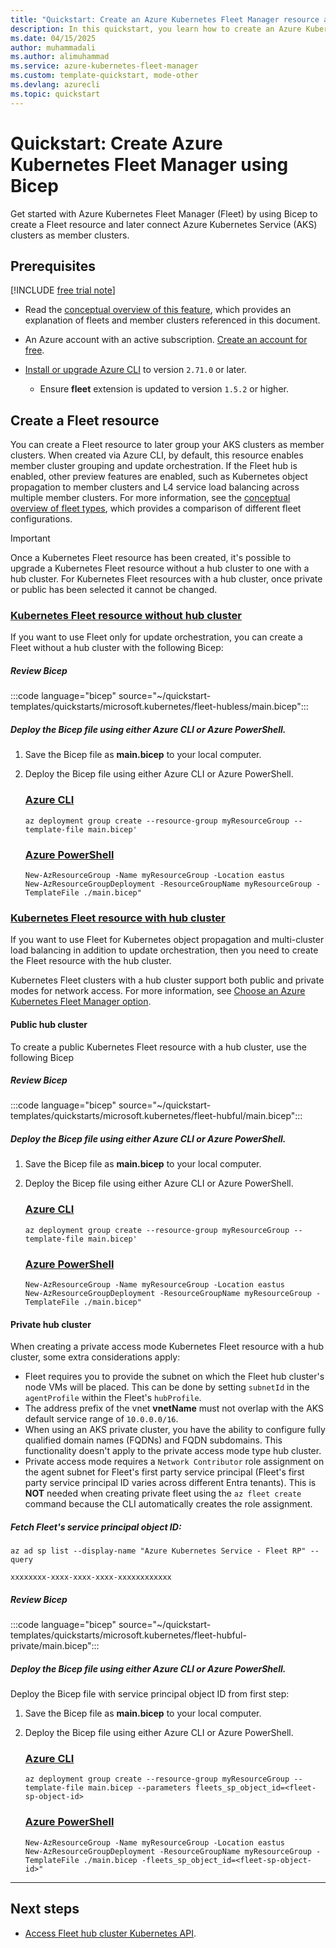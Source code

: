 ```yaml
---
title: "Quickstart: Create an Azure Kubernetes Fleet Manager resource and join member clusters using Bicep"
description: In this quickstart, you learn how to create an Azure Kubernetes Fleet Manager resource and join member clusters using Bicep.
ms.date: 04/15/2025
author: muhammadali
ms.author: alimuhammad
ms.service: azure-kubernetes-fleet-manager
ms.custom: template-quickstart, mode-other
ms.devlang: azurecli
ms.topic: quickstart
---
```


# Quickstart: Create Azure Kubernetes Fleet Manager using Bicep

Get started with Azure Kubernetes Fleet Manager (Fleet) by using Bicep to create a Fleet resource and later connect Azure Kubernetes Service (AKS) clusters as member clusters.

## Prerequisites

[!INCLUDE [free trial note](~/reusable-content/ce-skilling/azure/includes/quickstarts-free-trial-note.md)]

* Read the [conceptual overview of this feature](./concepts-fleet.md), which provides an explanation of fleets and member clusters referenced in this document.
* An Azure account with an active subscription. [Create an account for free](https://azure.microsoft.com/free/?WT.mc_id=A261C142F).

* [Install or upgrade Azure CLI](/cli/azure/install-azure-cli) to version `2.71.0` or later.
    - Ensure **fleet** extension is updated to version `1.5.2` or higher.

## Create a Fleet resource

You can create a Fleet resource to later group your AKS clusters as member clusters. When created via Azure CLI, by default, this resource enables member cluster grouping and update orchestration. If the Fleet hub is enabled, other preview features are enabled, such as Kubernetes object propagation to member clusters and L4 service load balancing across multiple member clusters. For more information, see the [conceptual overview of fleet types](./concepts-choosing-fleet.md), which provides a comparison of different fleet configurations.


> [!IMPORTANT]
> Once a Kubernetes Fleet resource has been created, it's possible to upgrade a Kubernetes Fleet resource without a hub cluster to one with a hub cluster. For Kubernetes Fleet resources with a hub cluster, once private or public has been selected it cannot be changed.


### [Kubernetes Fleet resource without hub cluster](#tab/without-hub-cluster)

If you want to use Fleet only for update orchestration, you can create a Fleet without a hub cluster with the following Bicep:

##### Review Bicep
:::code language="bicep" source="~/quickstart-templates/quickstarts/microsoft.kubernetes/fleet-hubless/main.bicep":::

##### Deploy the Bicep file using either Azure CLI or Azure PowerShell.

1. Save the Bicep file as **main.bicep** to your local computer.


2. Deploy the Bicep file using either Azure CLI or Azure PowerShell.
   
    ### [Azure CLI](#tab/azure-cli)
   
    ```azurecli
    az deployment group create --resource-group myResourceGroup --template-file main.bicep'
    ```
   
    ### [Azure PowerShell](#tab/azure-powershell)
   
    ```azurepowershell
    New-AzResourceGroup -Name myResourceGroup -Location eastus
    New-AzResourceGroupDeployment -ResourceGroupName myResourceGroup -TemplateFile ./main.bicep"
    ```



### [Kubernetes Fleet resource with hub cluster](#tab/with-hub-cluster)
If you want to use Fleet for Kubernetes object propagation and multi-cluster load balancing in addition to update orchestration, then you need to create the Fleet resource with the hub cluster.

Kubernetes Fleet clusters with a hub cluster support both public and private modes for network access. For more information, see [Choose an Azure Kubernetes Fleet Manager option](./concepts-choosing-fleet.md#network-access-modes-for-hub-cluster).

#### Public hub cluster
To create a public Kubernetes Fleet resource with a hub cluster, use the following Bicep

##### Review Bicep

:::code language="bicep" source="~/quickstart-templates/quickstarts/microsoft.kubernetes/fleet-hubful/main.bicep":::

##### Deploy the Bicep file using either Azure CLI or Azure PowerShell.

1. Save the Bicep file as **main.bicep** to your local computer.


2. Deploy the Bicep file using either Azure CLI or Azure PowerShell.
   
    ### [Azure CLI](#tab/azure-cli)
   
    ```azurecli
    az deployment group create --resource-group myResourceGroup --template-file main.bicep'
    ```
   
    ### [Azure PowerShell](#tab/azure-powershell)
   
    ```azurepowershell
    New-AzResourceGroup -Name myResourceGroup -Location eastus
    New-AzResourceGroupDeployment -ResourceGroupName myResourceGroup -TemplateFile ./main.bicep"
    ```


#### Private hub cluster
When creating a private access mode Kubernetes Fleet resource with a hub cluster, some extra considerations apply:
- Fleet requires you to provide the subnet on which the Fleet hub cluster's node VMs will be placed. This can be done by setting `subnetId` in the `agentProfile` within the Fleet's `hubProfile`.
-  The address prefix of the vnet **vnetName** must not overlap with the AKS default service range of `10.0.0.0/16`.
- When using an AKS private cluster, you have the ability to configure fully qualified domain names (FQDNs) and FQDN subdomains. This functionality doesn't apply to the private access mode type hub cluster.
- Private access mode requires a `Network Contributor` role assignment on the agent subnet for Fleet's first party service principal (Fleet's first party service principal ID varies across different Entra tenants). This is **NOT** needed when creating private fleet using the `az fleet create` command because the CLI automatically creates the role assignment.

##### Fetch Fleet's service principal object ID:

```azurecli-interactive
az ad sp list --display-name "Azure Kubernetes Service - Fleet RP" --query
```

```output
xxxxxxxx-xxxx-xxxx-xxxx-xxxxxxxxxxxx
```


##### Review Bicep
:::code language="bicep" source="~/quickstart-templates/quickstarts/microsoft.kubernetes/fleet-hubful-private/main.bicep":::

##### Deploy the Bicep file using either Azure CLI or Azure PowerShell.
Deploy the Bicep file with service principal object ID from first step:

    
1. Save the Bicep file as **main.bicep** to your local computer.
    
    
2. Deploy the Bicep file using either Azure CLI or Azure PowerShell.
        
    ### [Azure CLI](#tab/azure-cli)
        
    ```azurecli
    az deployment group create --resource-group myResourceGroup --template-file main.bicep --parameters fleets_sp_object_id=<fleet-sp-object-id>
    ```
        
    ### [Azure PowerShell](#tab/azure-powershell)
        
    ```azurepowershell
    New-AzResourceGroup -Name myResourceGroup -Location eastus
    New-AzResourceGroupDeployment -ResourceGroupName myResourceGroup -TemplateFile ./main.bicep -fleets_sp_object_id=<fleet-sp-object-id>"
    ```
---

## Next steps

* [Access Fleet hub cluster Kubernetes API](./access-fleet-hub-cluster-kubernetes-api.md).